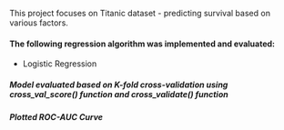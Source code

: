 This project focuses on Titanic dataset - predicting survival based on various factors. 

#### The following regression algorithm was implemented and evaluated:
* Logistic Regression
##### Model evaluated based on K-fold cross-validation using cross_val_score() function and cross_validate() function
##### Plotted ROC-AUC Curve
